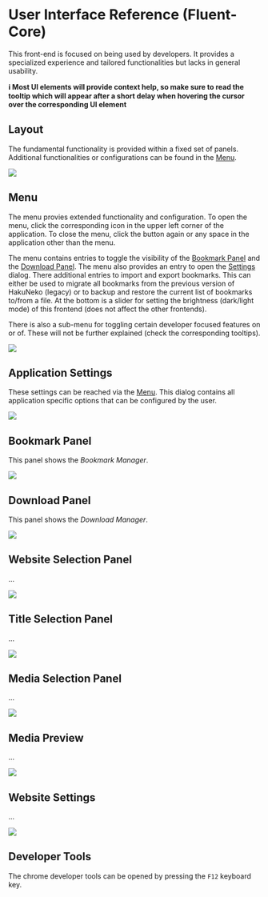 # User Interface Reference (Fluent-Core)

This front-end is focused on being used by developers.
It provides a specialized experience and tailored functionalities but lacks in general usability.

**ℹ️ Most UI elements will provide context help, so make sure to read the tooltip which will appear after a short delay when hovering the cursor over the corresponding UI element**

## Layout

The fundamental functionality is provided within a fixed set of panels.
Additional functionalities or configurations can be found in the [Menu](#menu).

![](./assets/overview.png)

## Menu

The menu provies extended functionality and configuration.
To open the menu, click the corresponding icon in the upper left corner of the application.
To close the menu, click the button again or any space in the application other than the menu.

The menu contains entries to toggle the visibility of the [Bookmark Panel](#bookmark-panel) and the [Download Panel](#download-panel). The menu also provides an entry to open the [Settings](#application-settings) dialog. There additional entries to import and export bookmarks. This can either be used to migrate all bookmarks from the previous version of HakuNeko (legacy) or to backup and restore the current list of bookmarks to/from a file. At the bottom is a slider for setting the brightness (dark/light mode) of this frontend (does not affect the other frontends).

There is also a sub-menu for toggling certain developer focused features on or of. These will not be further explained (check the corresponding tooltips).

![](./assets/menu.png)

## Application Settings

These settings can be reached via the [Menu](#menu).
This dialog contains all application specific options that can be configured by the user.

![](./assets/settings-application.png)

## Bookmark Panel

This panel shows the _Bookmark Manager_.

![](./assets/panel-bookmarks.png)

## Download Panel

This panel shows the _Download Manager_.

![](./assets/panel-downloads.png)

## Website Selection Panel

...

![](./assets/panel-website.png)

## Title Selection Panel

...

![](./assets/panel-titles.png)

## Media Selection Panel

...

![](./assets/panel-items.png)

## Media Preview

...

![](./assets/preview.png)

## Website Settings

...

![](./assets/settings-website.png)

## Developer Tools

The chrome developer tools can be opened by pressing the `F12` keyboard key.